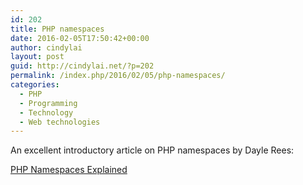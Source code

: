 ```yaml
---
id: 202
title: PHP namespaces
date: 2016-02-05T17:50:42+00:00
author: cindylai
layout: post
guid: http://cindylai.net/?p=202
permalink: /index.php/2016/02/05/php-namespaces/
categories:
  - PHP
  - Programming
  - Technology
  - Web technologies
---
```

An excellent introductory article on PHP namespaces by Dayle Rees:

<a href="http://daylerees.com/php-namespaces-explained/" target="_blank">PHP Namespaces Explained</a>